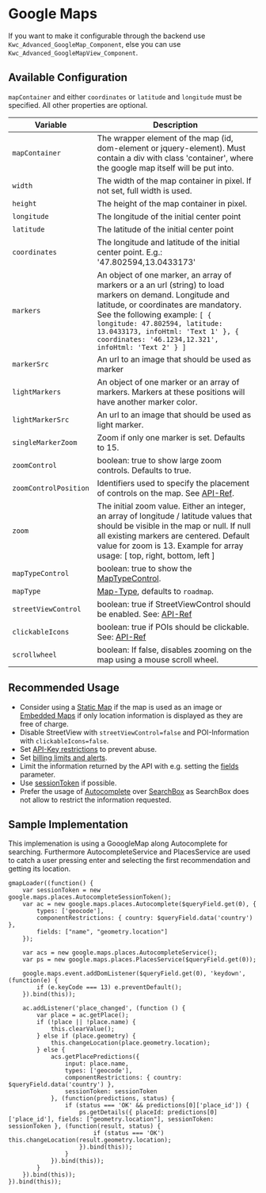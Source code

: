 # Google Maps
If you want to make it configurable through the backend use `Kwc_Advanced_GoogleMap_Component`, else you can use  `Kwc_Advanced_GoogleMapView_Component`.

## Available Configuration
`mapContainer` and either `coordinates` or `latitude` and `longitude` must be specified. All other properties are optional. 

| Variable | Description |
|----------|-------------|
| `mapContainer` | The wrapper element of the map (id, dom-element or jquery-element). Must contain a div with class 'container', where the google map itself will be put into. |
| `width` | The width of the map container in pixel. If not set, full width is used. |
| `height` | The height of the map container in pixel. |
| `longitude` | The longitude of the initial center point |
| `latitude` | The latitude of the initial center point |
| `coordinates` | The longitude and latitude of the initial center point. E.g.: '47.802594,13.0433173'|
| `markers` | An object of one marker, an array of markers or a an url (string) to load markers on demand. Longitude and latitude, or coordinates are mandatory. See the following example: `[ { longitude: 47.802594, latitude: 13.0433173, infoHtml: 'Text 1' }, { coordinates: '46.1234,12.321', infoHtml: 'Text 2' } ]`|
| `markerSrc` | An url to an image that should be used as marker |
| `lightMarkers` | An object of one marker or an array of markers. Markers at these positions will have another marker color. |
| `lightMarkerSrc` | An url to an image that should be used as light marker. |
| `singleMarkerZoom` | Zoom if only one marker is set. Defaults to 15. |
| `zoomControl` | boolean: true to show large zoom controls. Defaults to true. |
| `zoomControlPosition` | Identifiers used to specify the placement of controls on the map. See [API-Ref](https://developers.google.com/maps/documentation/javascript/reference/control#ZoomControlOptions). |
| `zoom` | The initial zoom value. Either an integer, an array of longitude / latitude values that should be visible in the map or null. If null all existing markers are centered. Default value for zoom is 13. Example for array usage: [ top, right, bottom, left ] |
| `mapTypeControl` | boolean: true to show the [MapTypeControl](https://developers.google.com/maps/documentation/javascript/reference/map#MapOptions.streetViewControl).|
| `mapType` | [Map-Type](https://developers.google.com/maps/documentation/javascript/reference/map#MapOptions.mapTypeId), defaults to `roadmap`. |
| `streetViewControl` | boolean: true if StreetViewControl should be enabled. See: [API-Ref](https://developers.google.com/maps/documentation/javascript/reference/map#MapOptions.streetViewControl)|
| `clickableIcons` | boolean: true if POIs should be clickable. See: [API-Ref](https://developers.google.com/maps/documentation/javascript/reference/map#MapOptions.clickableIcons)|
| `scrollwheel` | boolean: If false, disables zooming on the map using a mouse scroll wheel.|

## Recommended Usage
* Consider using a [Static Map](https://developers.google.com/maps/documentation/maps-static/intro) if the map is used as an image or [Embedded Maps](https://developers.google.com/maps/documentation/embed/start) if only location information is displayed as they are free of charge.
* Disable StreetView with `streetViewControl=false` and POI-Information with `clickableIcons=false`.
* Set [API-Key restrictions](https://developers.google.com/maps/documentation/javascript/get-api-key#key-restrictions) to prevent abuse.
* Set [billing limits and alerts](https://cloud.google.com/billing/docs/how-to/budgets).
* Limit the information returned by the API with e.g. setting the [fields](https://developers.google.com/places/web-service/details#fields) parameter.
* Use [sessionToken](https://developers.google.com/places/web-service/details#session_tokens) if possible.
* Prefer the usage of [Autocomplete](https://developers.google.com/maps/documentation/javascript/places-autocomplete#video) over [SearchBox](https://developers.google.com/maps/documentation/javascript/reference/places-widget#SearchBox) as SearchBox does not allow to restrict the information requested.

## Sample Implementation
This implemenation is using a GooogleMap along Autocomplete for searching. Furthermore AutocompleteService and PlacesService are used to catch a user pressing enter and selecting the first recommendation and getting its location. 

    gmapLoader((function() {
        var sessionToken = new google.maps.places.AutocompleteSessionToken();
        var ac = new google.maps.places.Autocomplete($queryField.get(0), {
            types: ['geocode'],
            componentRestrictions: { country: $queryField.data('country') },
            fields: ["name", "geometry.location"]
        });

        var acs = new google.maps.places.AutocompleteService();
        var ps = new google.maps.places.PlacesService($queryField.get(0));

        google.maps.event.addDomListener($queryField.get(0), 'keydown', (function(e) {
            if (e.keyCode === 13) e.preventDefault();
        }).bind(this));

        ac.addListener('place_changed', (function () {
            var place = ac.getPlace();
            if (!place || !place.name) {
                this.clearValue();
            } else if (place.geometry) {
                this.changeLocation(place.geometry.location);
            } else {
                acs.getPlacePredictions({
                    input: place.name,
                    types: ['geocode'],
                    componentRestrictions: { country: $queryField.data('country') },
                    sessionToken: sessionToken
                }, (function(predictions, status) {
                    if (status === 'OK' && predictions[0]['place_id']) {
                        ps.getDetails({ placeId: predictions[0]['place_id'], fields: ["geometry.location"], sessionToken: sessionToken }, (function(result, status) {
                            if (status === 'OK') this.changeLocation(result.geometry.location);
                        }).bind(this));
                    }
                }).bind(this));
            }
        }).bind(this));
    }).bind(this));













